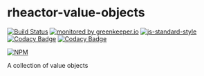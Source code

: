 # rheactor-value-objects

[![Build Status](https://travis-ci.org/RHeactor/value-objects.svg?branch=master)](https://travis-ci.org/RHeactor/value-objects)
[![monitored by greenkeeper.io](https://img.shields.io/badge/greenkeeper.io-monitored-brightgreen.svg)](http://greenkeeper.io/) 
[![js-standard-style](https://img.shields.io/badge/code%20style-standard-brightgreen.svg)](http://standardjs.com/)
[![Codacy Badge](https://api.codacy.com/project/badge/Grade/b38002c67b8a499aa1e441e8395fb576)](https://www.codacy.com/app/coderbyheart/value-objects?utm_source=github.com&amp;utm_medium=referral&amp;utm_content=RHeactor/value-objects&amp;utm_campaign=Badge_Grade)
[![Codacy Badge](https://api.codacy.com/project/badge/Coverage/b38002c67b8a499aa1e441e8395fb576)](https://www.codacy.com/app/coderbyheart/value-objects?utm_source=github.com&amp;utm_medium=referral&amp;utm_content=RHeactor/value-objects&amp;utm_campaign=Badge_Coverage)

[![NPM](https://nodei.co/npm/rheactor-value-objects.png?downloads=true&downloadRank=true&stars=true)](https://nodei.co/npm/rheactor-value-objects/)

A collection of value objects
